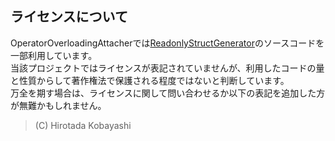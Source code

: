 ## ライセンスについて
OperatorOverloadingAttacherでは[ReadonlyStructGenerator](https://github.com/pierre3/ReadonlyStructGenerator)のソースコードを一部利用しています。  
当該プロジェクトではライセンスが表記されていませんが、利用したコードの量と性質からして著作権法で保護される程度ではないと判断しています。  
万全を期す場合は、ライセンスに関して問い合わせるか以下の表記を追加した方が無難かもしれません。  

>  (C) Hirotada Kobayashi 
